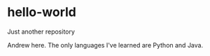 # hello-world
Just another repository

Andrew here. The only languages I've learned are Python and Java.
